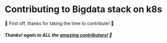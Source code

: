 # Contributing to Bigdata stack on k8s

:tada: First off, thanks for taking the time to contribute! :tada:

##### Thanks! again to ALL the [amazing contributors!](https://github.com/tuancamtbtx/bigdata-stack-on-k8s/graphs/contributors) 🙏